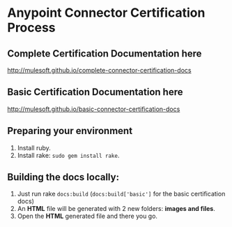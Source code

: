 # Anypoint Connector Certification Process 

## Complete Certification Documentation here
http://mulesoft.github.io/complete-connector-certification-docs

## Basic Certification Documentation here
http://mulesoft.github.io/basic-connector-certification-docs 

## Preparing your environment
1. Install ruby.
2. Install rake: `sudo gem install rake`.	

## Building the docs locally:
1. Just run rake `docs:build` (`docs:build['basic']` for the basic certification docs) 
2. An __HTML__ file will be generated with 2 new folders: __images and files__.
3. Open the __HTML__ generated file and there you go.
